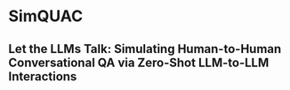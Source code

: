 # SimQUAC
## Let the LLMs Talk: Simulating Human-to-Human Conversational QA via Zero-Shot LLM-to-LLM Interactions
